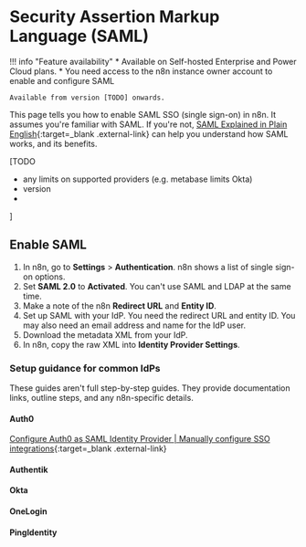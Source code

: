 # Security Assertion Markup Language (SAML)

!!! info "Feature availability"
	* Available on Self-hosted Enterprise and Power Cloud plans.
	* You need access to the n8n instance owner account to enable and configure SAML

	Available from version [TODO] onwards.

This page tells you how to enable SAML SSO (single sign-on) in n8n. It assumes you're familiar with SAML. If you're not, [SAML Explained in Plain English](https://www.onelogin.com/learn/saml){:target=_blank .external-link} can help you understand how SAML works, and its benefits.

[TODO

- any limits on supported providers (e.g. metabase limits Okta)
- version
- 
]

## Enable SAML


1. In n8n, go to **Settings** > **Authentication**. n8n shows a list of single sign-on options.
1. Set **SAML 2.0** to **Activated**. You can't use SAML and LDAP at the same time.
1. Make a note of the n8n **Redirect URL** and **Entity ID**.
1. Set up SAML with your IdP. You need the redirect URL and entity ID. You may also need an email address and name for the IdP user.
1. Download the metadata XML from your IdP.
1. In n8n, copy the raw XML into **Identity Provider Settings**.

### Setup guidance for common IdPs

These guides aren't full step-by-step guides. They provide documentation links, outline steps, and any n8n-specific details.

#### Auth0

[Configure Auth0 as SAML Identity Provider | Manually configure SSO integrations](https://auth0.com/docs/authenticate/protocols/saml/saml-sso-integrations/configure-auth0-saml-identity-provider#manually-configure-sso-integrations){:target=_blank .external-link}


#### Authentik

#### Okta

#### OneLogin

#### PingIdentity
